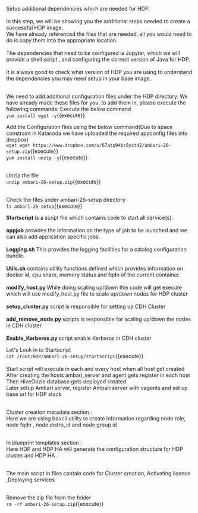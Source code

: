 Setup additional dependencies which are needed for HDP.
<br>
<br>
In this step, we will be showing you the additional steps needed to create a successful HDP image.<br> 
We have already referenced the files that are needed, all you would need to do is copy them into the appropriate location. <br>
<br>The dependencies that need to be configured is Jupyter, which we will provide a shell script , and configuring the correct version of Java for HDP. <br>
<br>It is always good to check what version of HDP you are using to understand the dependencies you may need setup in your base image.



<br>We need to add additional configuration files under the HDP directory. We have already made these files for you, to add them in, please execute the following commands:
Execute the below command
<br>`yum install wget -y`{{execute}}

Add the Configuration files using the below command(Due to space constraint in Katacoda we have uploaded the required appconfig files into dropbox)<br>
`wget wget https://www.dropbox.com/s/67atp94br8yct42/ambari-26-setup.zip`{{execute}}
<br>`yum install unzip -y`{{execute}}

<br>Unzip the file<br>
`unzip ambari-26-setup.zip`{{execute}}

<br>Check the files under ambari-26-setup directory
<br>`ls ambari-26-setup`{{execute}}

<b>Startscript</b> is a script file which contains code to start all service(s).<br>
<br><b>appjob</b> provides the information on the type of job to be launched and we can also add application specific jobs.<br>
<br><b>Logging.sh</b> This provides the logging facilities for a catalog configuration bundle.<br> 
<br><b>Utils.sh</b> contains utility functions defined which provides information on docker id, cpu share, memory status and fqdn of the current container.<br>
<br>
<b>modify_host.py </b>While doing scaling up/down this code will get execute which will use modify_host.py file to scale up/down nodes for HDP cluster<br>
<br>
<b>setup_cluster.py</b> script is responsible for setting up CDH Cluster <br>
<br><b>add_remove_node.py</b>  scripts is responsible for scaling up/down the nodes in CDH cluster<br>
<br><b>Enable_Kerberos.py</b> script enable Kerberos in CDH cluster<br>

Let's Look in to Startscript<br>
`cat /root/HDP/ambari-26-setup/startscript`{{execute}}
<br>
<br>Start script will execute in each and every host when all host get created 
<br>After creating the hosts ambari_server and agent gets register in each host
<br>Then HiveOozie database gets deployed created.
<br>Later setup Ambari server, register Ambari server with vagents and set up base url for HDP stack

<br>Cluster creation metadata section :
<br>Here we are using bdvcli utility to create information regarding node role, node fqdn , node distro_id and node group id

<br>In blueprint templates section :
<br>Here HDP and HDP HA will generate the configuration structure for HDP cluster and HDP HA .

<br>The main script in files contain code for Cluster creation, Activating licence ,Deploying services


<br>Remove the zip file from the folder
<br>`rm -rf ambari-26-setup.zip`{{execute}}





